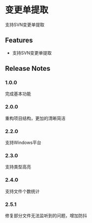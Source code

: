 # 变更单提取

支持SVN变更单提取

## Features

- 支持SVN变更单提取

## Release Notes

### 1.0.0

完成基本功能

### 2.0.0

重构项目结构，更加的清晰简洁

### 2.2.0

支持Windows平台

### 2.3.0

支持类型高亮

### 2.4.0

支持文件个数统计

### 2.5.1

修复部分文件无法监听到的问题，增加防抖
